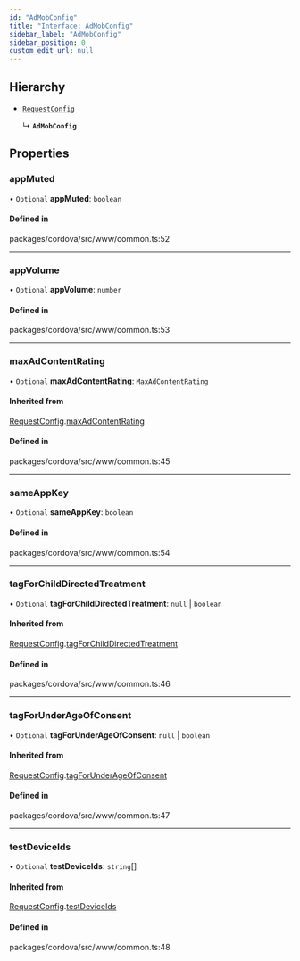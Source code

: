 ```yaml
---
id: "AdMobConfig"
title: "Interface: AdMobConfig"
sidebar_label: "AdMobConfig"
sidebar_position: 0
custom_edit_url: null
---
```


## Hierarchy

- [`RequestConfig`](RequestConfig.md)

  ↳ **`AdMobConfig`**

## Properties

### appMuted

• `Optional` **appMuted**: `boolean`

#### Defined in

packages/cordova/src/www/common.ts:52

___

### appVolume

• `Optional` **appVolume**: `number`

#### Defined in

packages/cordova/src/www/common.ts:53

___

### maxAdContentRating

• `Optional` **maxAdContentRating**: `MaxAdContentRating`

#### Inherited from

[RequestConfig](RequestConfig.md).[maxAdContentRating](RequestConfig.md#maxadcontentrating)

#### Defined in

packages/cordova/src/www/common.ts:45

___

### sameAppKey

• `Optional` **sameAppKey**: `boolean`

#### Defined in

packages/cordova/src/www/common.ts:54

___

### tagForChildDirectedTreatment

• `Optional` **tagForChildDirectedTreatment**: ``null`` \| `boolean`

#### Inherited from

[RequestConfig](RequestConfig.md).[tagForChildDirectedTreatment](RequestConfig.md#tagforchilddirectedtreatment)

#### Defined in

packages/cordova/src/www/common.ts:46

___

### tagForUnderAgeOfConsent

• `Optional` **tagForUnderAgeOfConsent**: ``null`` \| `boolean`

#### Inherited from

[RequestConfig](RequestConfig.md).[tagForUnderAgeOfConsent](RequestConfig.md#tagforunderageofconsent)

#### Defined in

packages/cordova/src/www/common.ts:47

___

### testDeviceIds

• `Optional` **testDeviceIds**: `string`[]

#### Inherited from

[RequestConfig](RequestConfig.md).[testDeviceIds](RequestConfig.md#testdeviceids)

#### Defined in

packages/cordova/src/www/common.ts:48
